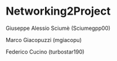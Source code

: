 # Networking2Project
Giuseppe Alessio Sciumè (Sciumegpp00)

Marco Giacopuzzi (mgiacopu)

Federico Cucino (turbostar190)
